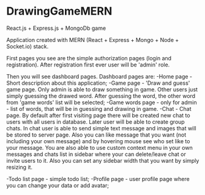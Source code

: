 # DrawingGameMERN
React.js + Express.js + MongoDb game


Application created with MERN (React + Express + Mongo + Node + Socket.io) stack.

First pages you see are the simple authorization pages (login and registration).
After registration first ever user will be 'admin' role.

Then you will see dashboard pages. Dashboard pages are:
-Home page - Short description about this application;
-Game page - 'Draw and guess' game page. Only admin is able to draw something in game. Other users just simply guessing the drawed word.
  After guessing the word, the other word from 'game words' list will be selected;
-Game words page - only for admin - list of words, that will be in guessing and drawing in game.
-Chat - Chat page. By default after first visiting page there will be created new chat to users with all users in database. 
  Later user will be able to create group chats. In chat user is able to send simple text message and images that will be stored to server page.
  Also you can like message that you want (not including your own message) and by hovering mouse see who set like to your message.
  You are also able to use custom context menu in your own messages and chats list in sidebar where your can delete/leave chat or invite users to it.
  Also you can set any sidebar width that you want by simply resizing it.
  
 -Todo list page - simple todo list;
 -Profile page - user profile page where you can change your data or add avatar;
 
